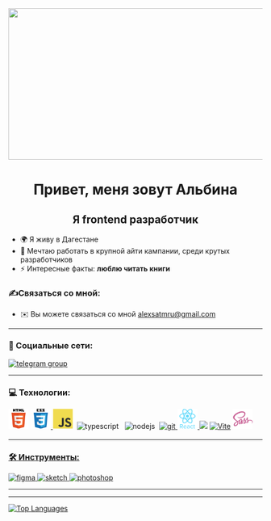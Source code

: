 <div align="center">
  <img height="300" width="600" src="https://media.tenor.com/IF2JdxzmyN4AAAAi/coding-girl.gif"  />
</div>

###

<h1 align="center">Привет, меня зовут Альбина</h1>
<h2 align="center">Я frontend разработчик</h2>


-  🌍  Я живу в Дагестане
-  🧠  Мечтаю работать в крупной айти кампании, среди крутых разработчиков
- ⚡ Интересные факты: **люблю читать книги**


### ✍Связаться со мной:

* ✉️  Вы можете связаться со мной [alexsatmru@gmail.com](mailto:alexsatmru@gmail.com)

---
### 🤝 Социальные сети:

  <div id="badges">
    <a href="https://t.me/AlexsaTm" target="_blank">
      <img src="https://cdn-icons-png.flaticon.com/512/2111/2111646.png" width="40" height="40" alt="telegram group" />
    </a>
  </div>

---
### 💻 Технологии:

<div>
  <a href="https://www.w3.org/html/" target="_blank" rel="noreferrer"> <img src="https://raw.githubusercontent.com/devicons/devicon/master/icons/html5/html5-original-wordmark.svg" alt="html5" width="40" height="40"/></a> <a href="https://www.w3schools.com/css/" target="_blank" rel="noreferrer"><img src="https://raw.githubusercontent.com/devicons/devicon/master/icons/css3/css3-original-wordmark.svg" alt="css3" width="40" height="40"/> </a><a href="https://developer.mozilla.org/en-US/docs/Web/JavaScript" target="_blank" rel="noreferrer"> <img src="https://raw.githubusercontent.com/devicons/devicon/master/icons/javascript/javascript-original.svg" alt="javascript" width="40" height="40"/></a>
  <img src="https://github.com/blackcater/blackcater/raw/main/images/logo-typescript.svg" height="40" style="vertical-align:down; margin:4px" alt="typescript">
<img src="https://github.com/blackcater/blackcater/raw/main/images/logo-nodejs.svg" height="40" style="vertical-align:down; margin:4px" alt="nodejs">
  <a href="https://git-scm.com/" target="_blank" rel="noreferrer"> <img src="https://www.vectorlogo.zone/logos/git-scm/git-scm-icon.svg" alt="git" width="40" height="40"/></a><a href="https://reactjs.org/" target="_blank" rel="noreferrer"> <img src="https://raw.githubusercontent.com/devicons/devicon/master/icons/react/react-original-wordmark.svg" alt="react" width="40" height="40"/> </a>
   <img src="https://cdn.iconscout.com/icon/free/png-512/free-redux-3629018-3030243.png?f=webp&w=256" height="40">
  <a href="https://vitejs.dev/" target="_blank" rel="noreferrer"><img src="https://raw.githubusercontent.com/danielcranney/readme-generator/main/public/icons/skills/vite-colored.svg" width="36" height="36" alt="Vite" /></a> 
  <a href="https://www.linux.org" target="_blank" rel="noreferrer"><a href="https://sass-lang.com" target="_blank" rel="noreferrer"> <img src="https://raw.githubusercontent.com/devicons/devicon/master/icons/sass/sass-original.svg" alt="sass" width="40" height="40"/>

</div>

---

### 🛠 Инструменты:

<div>
  <a href="https://www.figma.com/" target="_blank" rel="noreferrer"> <img src="https://www.vectorlogo.zone/logos/figma/figma-icon.svg" alt="figma" width="40" height="40"/> </a><a href="https://www.sketch.com/" target="_blank" rel="noreferrer"> <img src="https://www.vectorlogo.zone/logos/sketchapp/sketchapp-icon.svg" alt="sketch" width="40" height="40"/> </a><a href="https://www.photoshop.com/en" target="_blank" rel="noreferrer"> <img src="https://upload.wikimedia.org/wikipedia/commons/thumb/a/af/Adobe_Photoshop_CC_icon.svg/512px-Adobe_Photoshop_CC_icon.svg.png?20200616073617" alt="photoshop" width="40" height="40"/></a>
</a>
</div>

---
<!--### 💻 Codewars:

![codewars](https://www.codewars.com/users/AlexsaTm/badges/large) -->

---
<a href="https://github.com/alexsatm" align="left"><img src="https://github-readme-stats.vercel.app/api/top-langs/?username=alexsatm&langs_count=10&title_color=0891b2&text_color=ffffff&icon_color=0891b2&bg_color=1c1917&hide_border=true&locale=en&custom_title=Top%20%Languages" alt="Top Languages"/></a>


